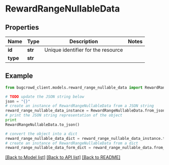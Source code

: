 # RewardRangeNullableData


## Properties

Name | Type | Description | Notes
------------ | ------------- | ------------- | -------------
**id** | **str** | Unique identifier for the resource | 
**type** | **str** |  | 

## Example

```python
from bugcrowd_client.models.reward_range_nullable_data import RewardRangeNullableData

# TODO update the JSON string below
json = "{}"
# create an instance of RewardRangeNullableData from a JSON string
reward_range_nullable_data_instance = RewardRangeNullableData.from_json(json)
# print the JSON string representation of the object
print
RewardRangeNullableData.to_json()

# convert the object into a dict
reward_range_nullable_data_dict = reward_range_nullable_data_instance.to_dict()
# create an instance of RewardRangeNullableData from a dict
reward_range_nullable_data_form_dict = reward_range_nullable_data.from_dict(reward_range_nullable_data_dict)
```
[[Back to Model list]](../README.md#documentation-for-models) [[Back to API list]](../README.md#documentation-for-api-endpoints) [[Back to README]](../README.md)



